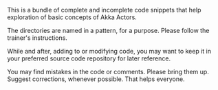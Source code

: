 This is a bundle of complete and incomplete code snippets that help exploration of
basic concepts of Akka Actors. 

The directories are named in a pattern, for a purpose. Please follow the trainer's instructions.

While and after, adding to or modifying code, you may want to keep it in your preferred source code repository for later reference.

You may find mistakes in the code or comments. Please bring them up. Suggest corrections, whenever possible. That helps everyone.
